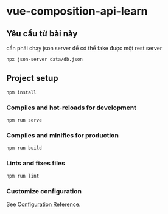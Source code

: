 # vue-composition-api-learn

## Yêu cầu từ bài này

cần phải chạy json server để có thể fake được một rest server

```bash
npx json-server data/db.json
```

## Project setup

```
npm install
```

### Compiles and hot-reloads for development

```
npm run serve
```

### Compiles and minifies for production

```
npm run build
```

### Lints and fixes files

```
npm run lint
```

### Customize configuration

See [Configuration Reference](https://cli.vuejs.org/config/).
